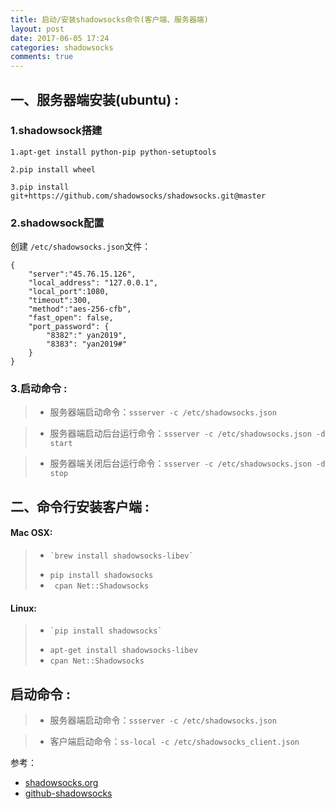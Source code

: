 ```yaml
---
title: 启动/安装shadowsocks命令(客户端、服务器端)
layout: post
date: 2017-06-05 17:24
categories: shadowsocks
comments: true
---
```


## 	一、服务器端安装(ubuntu) :

###  1.shadowsock搭建

```
1.apt-get install python-pip python-setuptools

2.pip install wheel

3.pip install git+https://github.com/shadowsocks/shadowsocks.git@master

```

### 2.shadowsock配置

创建 `/etc/shadowsocks.json`文件：
```
{
    "server":"45.76.15.126",
    "local_address": "127.0.0.1",
    "local_port":1080,
    "timeout":300,
    "method":"aes-256-cfb",
    "fast_open": false,
    "port_password": {
        "8382":" yan2019",
        "8383": "yan2019#"
    }
}
```

### 3.启动命令 :
> * 服务器端启动命令：``` ssserver -c /etc/shadowsocks.json ```

 > * 服务器端启动后台运行命令：``` ssserver -c /etc/shadowsocks.json -d start ```
 
 > * 服务器端关闭后台运行命令：``` ssserver -c /etc/shadowsocks.json -d stop ```


## 	二、命令行安装客户端 :
#### 	 Mac OSX:
	
> * 	`brew install shadowsocks-libev`
> *   `pip install shadowsocks`
> *  ` cpan Net::Shadowsocks`

#### 	 Linux:
	
> * 	`pip install shadowsocks`
> *   `apt-get install shadowsocks-libev`
> *  `cpan Net::Shadowsocks`

## 	启动命令 :

> * 服务器端启动命令：``` ssserver -c /etc/shadowsocks.json ```

> * 客户端启动命令：``` ss-local -c /etc/shadowsocks_client.json ```
  

参考：
* [shadowsocks.org](https://shadowsocks.org/en/download/clients.html)
* [github-shadowsocks](https://github.com/shadowsocks/shadowsocks/tree/master)